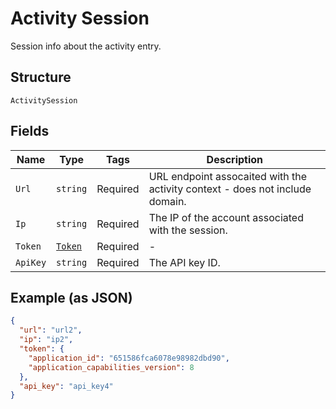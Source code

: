 
# Activity Session

Session info about the activity entry.

## Structure

`ActivitySession`

## Fields

| Name | Type | Tags | Description |
|  --- | --- | --- | --- |
| `Url` | `string` | Required | URL endpoint assocaited with the activity context - does not include domain. |
| `Ip` | `string` | Required | The IP of the account associated with the session. |
| `Token` | [`Token`](../../doc/models/token.md) | Required | - |
| `ApiKey` | `string` | Required | The API key ID. |

## Example (as JSON)

```json
{
  "url": "url2",
  "ip": "ip2",
  "token": {
    "application_id": "651586fca6078e98982dbd90",
    "application_capabilities_version": 8
  },
  "api_key": "api_key4"
}
```

